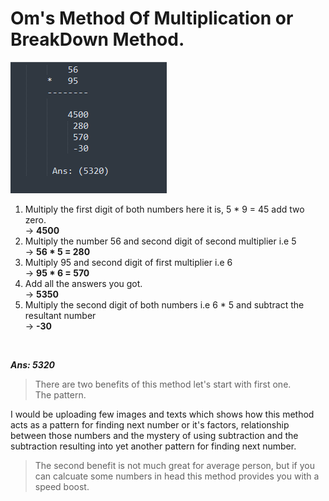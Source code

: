 # Om's Method Of Multiplication or BreakDown Method.

<img src="./assests/Images/breakDownEx.png">

1. Multiply the first digit of both numbers here it is, 5 * 9 = 45 add two zero. </br>
-> **4500**  
2. Multiply the number 56 and second digit of second multiplier i.e 5 </br>
-> **56 * 5 = 280**
3. Multiply 95 and second digit of first multiplier i.e 6 </br> 
-> **95 * 6 = 570**
4. Add all the answers you got. </br>
-> **5350**
5. Multiply the second digit of both numbers i.e 6 * 5 and subtract the resultant number </br>
-> **-30**
</br>

***Ans: 5320***
</br>

> There are two benefits of this method let's start with first one. </br>
> The pattern.

I would be uploading few images and texts which shows how this method acts as a pattern for finding next number or it's factors, relationship between those numbers and the mystery of using subtraction and the subtraction resulting into yet another pattern for finding next number.
</br>

> The second benefit is not much great for average person, but if you can calcuate some numbers in head this method provides you with a speed boost.
